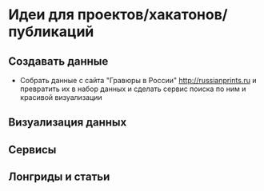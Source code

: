 # Идеи для проектов/хакатонов/публикаций

## Создавать данные

* Собрать данные с сайта "Гравюры в России" http://russianprints.ru и превратить их в набор данных 
  и сделать сервис поиска по ним и красивой визуализации

## Визуализация данных

## Сервисы

## Лонгриды и статьи


